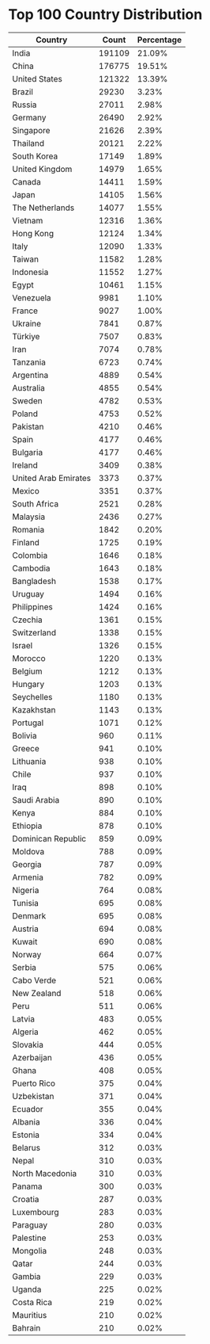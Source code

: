 # Top 100 Country Distribution
| Country | Count | Percentage |
|----|----|----|
| India | 191109 | 21.09% |
| China | 176775 | 19.51% |
| United States | 121322 | 13.39% |
| Brazil | 29230 | 3.23% |
| Russia | 27011 | 2.98% |
| Germany | 26490 | 2.92% |
| Singapore | 21626 | 2.39% |
| Thailand | 20121 | 2.22% |
| South Korea | 17149 | 1.89% |
| United Kingdom | 14979 | 1.65% |
| Canada | 14411 | 1.59% |
| Japan | 14105 | 1.56% |
| The Netherlands | 14077 | 1.55% |
| Vietnam | 12316 | 1.36% |
| Hong Kong | 12124 | 1.34% |
| Italy | 12090 | 1.33% |
| Taiwan | 11582 | 1.28% |
| Indonesia | 11552 | 1.27% |
| Egypt | 10461 | 1.15% |
| Venezuela | 9981 | 1.10% |
| France | 9027 | 1.00% |
| Ukraine | 7841 | 0.87% |
| Türkiye | 7507 | 0.83% |
| Iran | 7074 | 0.78% |
| Tanzania | 6723 | 0.74% |
| Argentina | 4889 | 0.54% |
| Australia | 4855 | 0.54% |
| Sweden | 4782 | 0.53% |
| Poland | 4753 | 0.52% |
| Pakistan | 4210 | 0.46% |
| Spain | 4177 | 0.46% |
| Bulgaria | 4177 | 0.46% |
| Ireland | 3409 | 0.38% |
| United Arab Emirates | 3373 | 0.37% |
| Mexico | 3351 | 0.37% |
| South Africa | 2521 | 0.28% |
| Malaysia | 2436 | 0.27% |
| Romania | 1842 | 0.20% |
| Finland | 1725 | 0.19% |
| Colombia | 1646 | 0.18% |
| Cambodia | 1643 | 0.18% |
| Bangladesh | 1538 | 0.17% |
| Uruguay | 1494 | 0.16% |
| Philippines | 1424 | 0.16% |
| Czechia | 1361 | 0.15% |
| Switzerland | 1338 | 0.15% |
| Israel | 1326 | 0.15% |
| Morocco | 1220 | 0.13% |
| Belgium | 1212 | 0.13% |
| Hungary | 1203 | 0.13% |
| Seychelles | 1180 | 0.13% |
| Kazakhstan | 1143 | 0.13% |
| Portugal | 1071 | 0.12% |
| Bolivia | 960 | 0.11% |
| Greece | 941 | 0.10% |
| Lithuania | 938 | 0.10% |
| Chile | 937 | 0.10% |
| Iraq | 898 | 0.10% |
| Saudi Arabia | 890 | 0.10% |
| Kenya | 884 | 0.10% |
| Ethiopia | 878 | 0.10% |
| Dominican Republic | 859 | 0.09% |
| Moldova | 788 | 0.09% |
| Georgia | 787 | 0.09% |
| Armenia | 782 | 0.09% |
| Nigeria | 764 | 0.08% |
| Tunisia | 695 | 0.08% |
| Denmark | 695 | 0.08% |
| Austria | 694 | 0.08% |
| Kuwait | 690 | 0.08% |
| Norway | 664 | 0.07% |
| Serbia | 575 | 0.06% |
| Cabo Verde | 521 | 0.06% |
| New Zealand | 518 | 0.06% |
| Peru | 511 | 0.06% |
| Latvia | 483 | 0.05% |
| Algeria | 462 | 0.05% |
| Slovakia | 444 | 0.05% |
| Azerbaijan | 436 | 0.05% |
| Ghana | 408 | 0.05% |
| Puerto Rico | 375 | 0.04% |
| Uzbekistan | 371 | 0.04% |
| Ecuador | 355 | 0.04% |
| Albania | 336 | 0.04% |
| Estonia | 334 | 0.04% |
| Belarus | 312 | 0.03% |
| Nepal | 310 | 0.03% |
| North Macedonia | 310 | 0.03% |
| Panama | 300 | 0.03% |
| Croatia | 287 | 0.03% |
| Luxembourg | 283 | 0.03% |
| Paraguay | 280 | 0.03% |
| Palestine | 253 | 0.03% |
| Mongolia | 248 | 0.03% |
| Qatar | 244 | 0.03% |
| Gambia | 229 | 0.03% |
| Uganda | 225 | 0.02% |
| Costa Rica | 219 | 0.02% |
| Mauritius | 210 | 0.02% |
| Bahrain | 210 | 0.02% |
